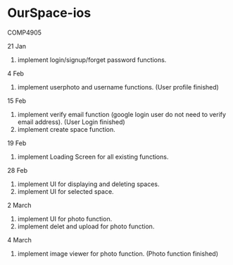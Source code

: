# OurSpace-ios
 COMP4905

21 Jan
1. implement login/signup/forget password functions.

4 Feb
1. implement userphoto and username functions. (User profile finished)

15 Feb
1. implement verify email function (google login user do not need to verify email address). (User Login finished)
2. implement create space function.

19 Feb
1. implement Loading Screen for all existing functions.

28 Feb
1. implement UI for displaying and deleting spaces.
2. implement UI for selected space.

2 March
1. implement UI for photo function.
2. implement delet and upload for photo function.

4 March
1. implement image viewer for photo function. (Photo function finished)
